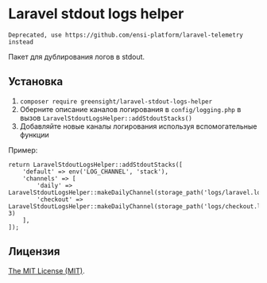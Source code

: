 # Laravel stdout logs helper

`Deprecated, use https://github.com/ensi-platform/laravel-telemetry instead`

Пакет для дублирования логов в stdout.

## Установка

1. `composer require greensight/laravel-stdout-logs-helper`
2. Оберните описание каналов логирования в `config/logging.php` в вызов `LaravelStdoutLogsHelper::addStdoutStacks()`
3. Добавляйте новые каналы логирования используя вспомогательные функции

Пример:

```
return LaravelStdoutLogsHelper::addStdoutStacks([
    'default' => env('LOG_CHANNEL', 'stack'),
    'channels' => [
        'daily' => LaravelStdoutLogsHelper::makeDailyChannel(storage_path('logs/laravel.log')),
        'checkout' => LaravelStdoutLogsHelper::makeDailyChannel(storage_path('logs/checkout.log'), 3)
    ],
]);

```

## Лицензия

[The MIT License (MIT)](LICENSE.md).
